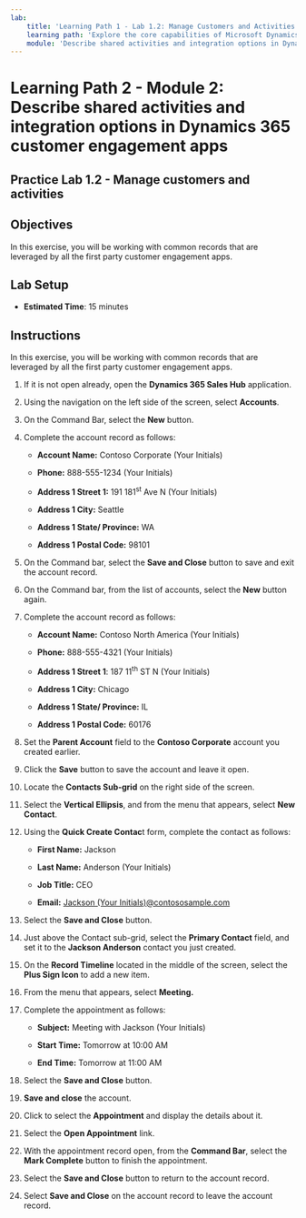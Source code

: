```yaml
---
lab:
    title: 'Learning Path 1 - Lab 1.2: Manage Customers and Activities'
    learning path: 'Explore the core capabilities of Microsoft Dynamics 365 customer engagement apps'
    module: 'Describe shared activities and integration options in Dynamics 365 customer engagement apps'
---
```


Learning Path 2 - Module 2: Describe shared activities and integration options in Dynamics 365 customer engagement apps
========================

## Practice Lab 1.2 - Manage customers and activities

## Objectives

In this exercise, you will be working with common records that are leveraged by all the first party customer engagement apps. 

## Lab Setup

  - **Estimated Time**: 15 minutes

## Instructions

In this exercise, you will be working with common records that are leveraged by all the first party customer engagement apps. 

1. If it is not open already, open the **Dynamics 365 Sales Hub** application.

2. Using the navigation on the left side of the screen, select **Accounts**.

3. On the Command Bar, select the **New** button.

4. Complete the account record as follows:

	- **Account Name:** Contoso Corporate (Your Initials)

	- **Phone:** 888-555-1234 (Your Initials)

	- **Address 1 Street 1:** 191 181<sup data-htmlnode="">st</sup> Ave N (Your Initials)

	- **Address 1 City:** Seattle

	- **Address 1 State/ Province:** WA

	- **Address 1 Postal Code:** 98101

5. On the Command bar, select the **Save and Close** button to save and exit the account record.

6. On the Command bar, from the list of accounts, select the **New** button again.

7. Complete the account record as follows:

	- **Account Name:** Contoso North America (Your Initials)

	- **Phone:** 888-555-4321 (Your Initials)

	- **Address 1 Street 1**: 187 11<sup data-htmlnode="">th</sup> ST N (Your Initials)

	- **Address 1 City:** Chicago

	- **Address 1 State/ Province:** IL

	- **Address 1 Postal Code:** 60176

8. Set the **Parent Account** field to the **Contoso Corporate** account you created earlier.

9. Click the **Save** button to save the account and leave it open.

10. Locate the **Contacts Sub-grid** on the right side of the screen.

11. Select the **Vertical Ellipsis**, and from the menu that appears, select **New Contact**.

12. Using the **Quick Create Contac**t form, complete the contact as follows:

	- **First Name:** Jackson

	- **Last Name:** Anderson (Your Initials)

	- **Job Title:** CEO

	- **Email:** [Jackson (Your Initials)@contososample.com](mailto:Jackson@contososample.com)

13. Select the **Save and Close** button.

14. Just above the Contact sub-grid, select the **Primary Contact** field, and set it to the **Jackson Anderson** contact you just created.

15. On the **Record Timeline** located in the middle of the screen, select the **Plus Sign Icon** to add a new item.

16. From the menu that appears, select **Meeting.**

17. Complete the appointment as follows:

	- **Subject:** Meeting with Jackson (Your Initials)

	- **Start Time:** Tomorrow at 10:00 AM

	- **End Time:** Tomorrow at 11:00 AM

18. Select the **Save and Close** button.

19. **Save and close** the account.

20. Click to select the **Appointment** and display the details about it.

21. Select the **Open Appointment** link.

22. With the appointment record open, from the **Command Bar**, select the **Mark Complete** button to finish the appointment.

23. Select the **Save and Close** button to return to the account record.

24. Select **Save and Close** on the account record to leave the account record.
